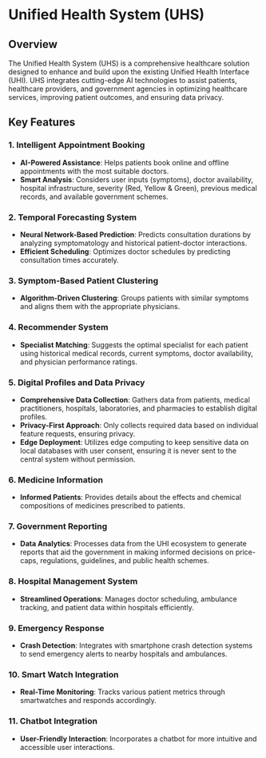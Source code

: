 # Unified Health System (UHS)

## Overview

The Unified Health System (UHS) is a comprehensive healthcare solution designed to enhance and build upon the existing Unified Health Interface (UHI). UHS integrates cutting-edge AI technologies to assist patients, healthcare providers, and government agencies in optimizing healthcare services, improving patient outcomes, and ensuring data privacy.

## Key Features

### 1. Intelligent Appointment Booking
- **AI-Powered Assistance**: Helps patients book online and offline appointments with the most suitable doctors.
- **Smart Analysis**: Considers user inputs (symptoms), doctor availability, hospital infrastructure, severity (Red, Yellow & Green), previous medical records, and available government schemes.

### 2. Temporal Forecasting System
- **Neural Network-Based Prediction**: Predicts consultation durations by analyzing symptomatology and historical patient-doctor interactions.
- **Efficient Scheduling**: Optimizes doctor schedules by predicting consultation times accurately.

### 3. Symptom-Based Patient Clustering
- **Algorithm-Driven Clustering**: Groups patients with similar symptoms and aligns them with the appropriate physicians.

### 4. Recommender System
- **Specialist Matching**: Suggests the optimal specialist for each patient using historical medical records, current symptoms, doctor availability, and physician performance ratings.

### 5. Digital Profiles and Data Privacy
- **Comprehensive Data Collection**: Gathers data from patients, medical practitioners, hospitals, laboratories, and pharmacies to establish digital profiles.
- **Privacy-First Approach**: Only collects required data based on individual feature requests, ensuring privacy.
- **Edge Deployment**: Utilizes edge computing to keep sensitive data on local databases with user consent, ensuring it is never sent to the central system without permission.

### 6. Medicine Information
- **Informed Patients**: Provides details about the effects and chemical compositions of medicines prescribed to patients.

### 7. Government Reporting
- **Data Analytics**: Processes data from the UHI ecosystem to generate reports that aid the government in making informed decisions on price-caps, regulations, guidelines, and public health schemes.

### 8. Hospital Management System
- **Streamlined Operations**: Manages doctor scheduling, ambulance tracking, and patient data within hospitals efficiently.

### 9. Emergency Response
- **Crash Detection**: Integrates with smartphone crash detection systems to send emergency alerts to nearby hospitals and ambulances.

### 10. Smart Watch Integration
- **Real-Time Monitoring**: Tracks various patient metrics through smartwatches and responds accordingly.

### 11. Chatbot Integration
- **User-Friendly Interaction**: Incorporates a chatbot for more intuitive and accessible user interactions.

